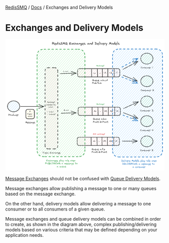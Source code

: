 [RedisSMQ](../README.md) / [Docs](README.md) / Exchanges and Delivery Models

# Exchanges and Delivery Models

![RedisSMQ Exchanges and Delivery Models](redis-smq-exchanges-and-delivery-models.png)

[Message Exchanges](message-exchanges.md) should not be confused with [Queue Delivery Models](queue-delivery-models.md).

Message exchanges allow publishing a message to one or many queues based on the message exchange. 

On the other hand, delivery models allow delivering a message to one consumer or to all consumers of a given queue.

Message exchanges and queue delivery models can be combined in order to create, as shown in the diagram above, complex publishing/delivering models based on various criteria that may be defined depending on your application needs.
